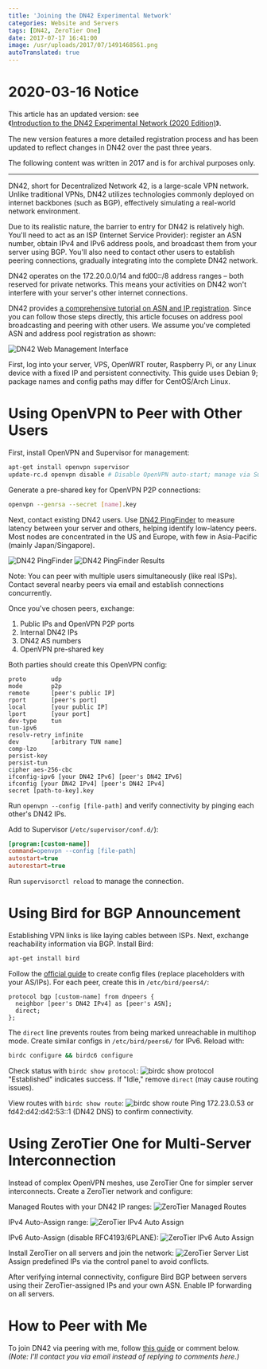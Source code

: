 ```yaml
---
title: 'Joining the DN42 Experimental Network'
categories: Website and Servers
tags: [DN42, ZeroTier One]
date: 2017-07-17 16:41:00
image: /usr/uploads/2017/07/1491468561.png
autoTranslated: true
---
```



# 2020-03-16 Notice

This article has an updated version: see  
《[Introduction to the DN42 Experimental Network (2020 Edition)](/en/article/modify-website/dn42-experimental-network-2020.lantian)》.

The new version features a more detailed registration process and has been updated to reflect changes in DN42 over the past three years.

The following content was written in 2017 and is for archival purposes only.

---

DN42, short for Decentralized Network 42, is a large-scale VPN network. Unlike traditional VPNs, DN42 utilizes technologies commonly deployed on internet backbones (such as BGP), effectively simulating a real-world network environment.

Due to its realistic nature, the barrier to entry for DN42 is relatively high. You'll need to act as an ISP (Internet Service Provider): register an ASN number, obtain IPv4 and IPv6 address pools, and broadcast them from your server using BGP. You'll also need to contact other users to establish peering connections, gradually integrating into the complete DN42 network.

DN42 operates on the 172.20.0.0/14 and fd00::/8 address ranges – both reserved for private networks. This means your activities on DN42 won't interfere with your server's other internet connections.

DN42 provides [a comprehensive tutorial on ASN and IP registration][1]. Since you can follow those steps directly, this article focuses on address pool broadcasting and peering with other users. We assume you've completed ASN and address pool registration as shown:

![DN42 Web Management Interface][2]

First, log into your server, VPS, OpenWRT router, Raspberry Pi, or any Linux device with a fixed IP and persistent connectivity. This guide uses Debian 9; package names and config paths may differ for CentOS/Arch Linux.

# Using OpenVPN to Peer with Other Users

First, install OpenVPN and Supervisor for management:
```bash
apt-get install openvpn supervisor
update-rc.d openvpn disable # Disable OpenVPN auto-start; manage via Supervisor
```

Generate a pre-shared key for OpenVPN P2P connections:
```bash
openvpn --genrsa --secret [name].key
```

Next, contact existing DN42 users. Use [DN42 PingFinder][3] to measure latency between your server and others, helping identify low-latency peers. Most nodes are concentrated in the US and Europe, with few in Asia-Pacific (mainly Japan/Singapore).

![DN42 PingFinder][4]
![DN42 PingFinder Results][5]

Note: You can peer with multiple users simultaneously (like real ISPs). Contact several nearby peers via email and establish connections concurrently.

Once you've chosen peers, exchange:
1. Public IPs and OpenVPN P2P ports
2. Internal DN42 IPs
3. DN42 AS numbers
4. OpenVPN pre-shared key

Both parties should create this OpenVPN config:
```config
proto       udp
mode        p2p
remote      [peer's public IP]
rport       [peer's port]
local       [your public IP]
lport       [your port]
dev-type    tun
tun-ipv6
resolv-retry infinite
dev         [arbitrary TUN name]
comp-lzo
persist-key
persist-tun
cipher aes-256-cbc
ifconfig-ipv6 [your DN42 IPv6] [peer's DN42 IPv6]
ifconfig [your DN42 IPv4] [peer's DN42 IPv4]
secret [path-to-key].key
```

Run `openvpn --config [file-path]` and verify connectivity by pinging each other's DN42 IPs.

Add to Supervisor (`/etc/supervisor/conf.d/`):
```ini
[program:[custom-name]]
command=openvpn --config [file-path]
autostart=true
autorestart=true
```
Run `supervisorctl reload` to manage the connection.

# Using Bird for BGP Announcement

Establishing VPN links is like laying cables between ISPs. Next, exchange reachability information via BGP. Install Bird:
```bash
apt-get install bird
```

Follow the [official guide][6] to create config files (replace placeholders with your AS/IPs). For each peer, create this in `/etc/bird/peers4/`:
```bird
protocol bgp [custom-name] from dnpeers {
  neighbor [peer's DN42 IPv4] as [peer's ASN];
  direct;
};
```
The `direct` line prevents routes from being marked unreachable in multihop mode. Create similar configs in `/etc/bird/peers6/` for IPv6. Reload with:
```bash
birdc configure && birdc6 configure
```

Check status with `birdc show protocol`:
![birdc show protocol][7]
"Established" indicates success. If "Idle," remove `direct` (may cause routing issues).

View routes with `birdc show route`:
![birdc show route][8]
Ping 172.23.0.53 or fd42:d42:d42:53::1 (DN42 DNS) to confirm connectivity.

# Using ZeroTier One for Multi-Server Interconnection

Instead of complex OpenVPN meshes, use ZeroTier One for simpler server interconnects. Create a ZeroTier network and configure:

Managed Routes with your DN42 IP ranges:
![ZeroTier Managed Routes][9]

IPv4 Auto-Assign range:
![ZeroTier IPv4 Auto Assign][10]

IPv6 Auto-Assign (disable RFC4193/6PLANE):
![ZeroTier IPv6 Auto Assign][11]

Install ZeroTier on all servers and join the network:
![ZeroTier Server List][12]
Assign predefined IPs via the control panel to avoid conflicts.

After verifying internal connectivity, configure Bird BGP between servers using their ZeroTier-assigned IPs and your own ASN. Enable IP forwarding on all servers.

# How to Peer with Me
To join DN42 via peering with me, follow [this guide][13] or comment below.  
*(Note: I'll contact you via email instead of replying to comments here.)*

[1]: https://wiki.dn42.us/howto/Getting-started
[2]: /usr/uploads/2017/07/1491468561.png
[3]: https://dn42.us/peers
[4]: /usr/uploads/2017/07/220484720.png
[5]: /usr/uploads/2017/07/3173481156.png
[6]: https://wiki.dn42.us/howto/Bird
[7]: /usr/uploads/2017/07/452968114.png
[8]: /usr/uploads/2017/07/4224758666.png
[9]: /usr/uploads/2017/07/3392936414.png
[10]: /usr/uploads/2017/07/1103065050.png
[11]: /usr/uploads/2017/07/3667447924.png
[12]: /usr/uploads/2017/07/3034721652.png
[13]: /page/dn42/
```
